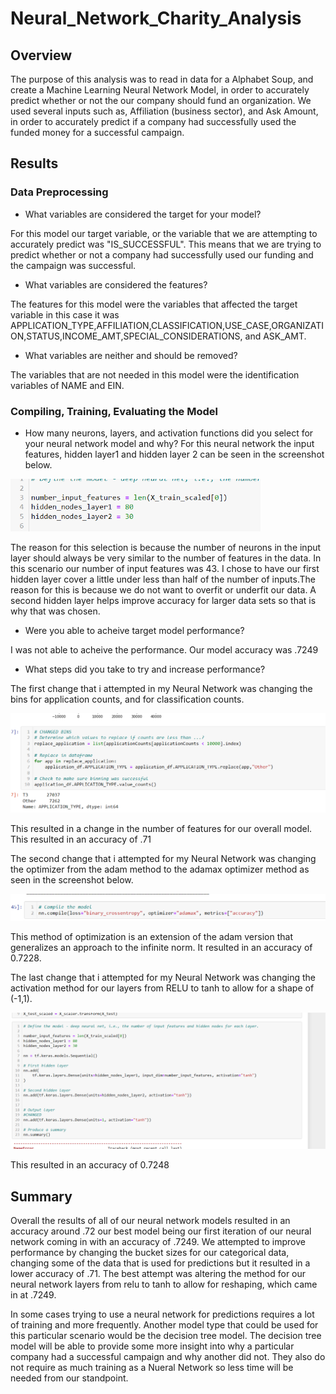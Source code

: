 # Neural_Network_Charity_Analysis
## Overview
The purpose of this analysis was to read in data for a Alphabet Soup, and create a Machine Learning Neural Network Model, in order to accurately predict whether or not the our company should fund an organization. We used several inputs such as, Affiliation (business sector), and Ask Amount, in order to accurately predict if a company had successfully used the funded money for a successful campaign.

## Results 
### Data Preprocessing

* What variables are considered the target for your model?

For this model our target variable, or the variable that we are attempting to accurately predict was "IS_SUCCESSFUL". This means that we are trying to predict whether or not a company had successfully used our funding and the campaign was successful.

* What variables are considered the features? 

The features for this model were the variables that affected the target variable in this case it was APPLICATION_TYPE,AFFILIATION,CLASSIFICATION,USE_CASE,ORGANIZATION,STATUS,INCOME_AMT,SPECIAL_CONSIDERATIONS, and ASK_AMT.

*  What variables are neither and should be removed?

The variables that are not needed in this model were the identification variables of NAME and EIN.

### Compiling, Training, Evaluating the Model
*   How many neurons, layers, and activation functions did you select for your neural network model and why?
For this neural network the input features, hidden layer1 and hidden layer 2 can be seen in the screenshot below.

<img src="Resources/INPUTS.png" width='400'>

The reason for this selection is because the number of neurons in the input layer should always be very similar to the number of features in the data. In this scenario our number of input features was 43. I chose to have our first hidden layer cover a little under less than half of  the number of inputs.The reason for this is because we do not want to overfit or underfit our data. A second hidden layer helps improve accuracy for larger data sets so that is why that was chosen.

* Were you able to acheive target model performance? 

I was not able to acheive the performance. Our model accuracy was .7249

* What steps did you take to try and increase performance?

The first change that i attempted in my Neural Network was changing the bins for application counts, and for classification counts.

<img src="Resources/changed_bins.png">

This resulted in a change in the number of features for our overall model. This resulted in an accuracy of .71

The second change that i attempted for my Neural Network was changing the optimizer from the adam method to the adamax optimizer method as seen in the screenshot below.

<img src="Resources/optimizer.png">

This method of optimization is an extension of the adam version that generalizes an approach to the infinite norm. It resulted in an accuracy of 0.7228.


The last change that i attempted for my Neural Network was changing the activation method for our layers from RELU to tanh to allow for a shape of (-1,1).

<img src="Resources/activation.png">

This resulted in an accuracy of 0.7248

## Summary

Overall the results of all of our neural network models resulted in an accuracy around .72 our best model being our first iteration of our neural network coming in with an accuracy of .7249. We attempted to improve performance by changing the bucket sizes for our categorical data, changing some of the data that is used for predictions but it resulted in a lower accuracy of .71. The best attempt was altering the method for our neural network layers from relu to tanh to allow for reshaping, which came in at .7249.

In some cases trying to use a neural network for predictions requires a lot of training and more frequently. Another model type that could be used for this particular scenario would be the decision tree model. The decision tree model will be able to provide some more insight into why a particular company had a successful campaign and why another did not. They also do not require as much training as a Nueral Network so less time will be needed from our standpoint.
